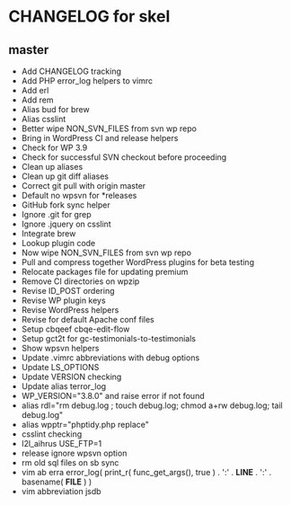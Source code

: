 # CHANGELOG for skel

## master
* Add CHANGELOG tracking
* Add PHP error_log helpers to vimrc
* Add erl
* Add rem
* Alias bud for brew
* Alias csslint
* Better wipe NON_SVN_FILES from svn wp repo
* Bring in WordPress CI and release helpers
* Check for WP 3.9
* Check for successful SVN checkout before proceeding
* Clean up aliases
* Clean up git diff aliases
* Correct git pull with origin master
* Default no wpsvn for *releases
* GitHub fork sync helper
* Ignore .git for grep
* Ignore .jquery on csslint
* Integrate brew
* Lookup plugin code
* Now wipe NON_SVN_FILES from svn wp repo
* Pull and compress together WordPress plugins for beta testing
* Relocate packages file for updating premium
* Remove CI directories on wpzip
* Revise ID_POST ordering
* Revise WP plugin keys
* Revise WordPress helpers
* Revise for default Apache conf files
* Setup cbqeef cbqe-edit-flow
* Setup gct2t for gc-testimonials-to-testimonials
* Show wpsvn helpers
* Update .vimrc abbreviations with debug options
* Update LS_OPTIONS
* Update VERSION checking
* Update alias terror_log
* WP_VERSION="3.8.0" and raise error if not found
* alias rdl="rm debug.log ; touch debug.log; chmod a+rw debug.log; tail debug.log"
* alias wpptr="phptidy.php replace"
* csslint checking
* l2l_aihrus USE_FTP=1
* release ignore wpsvn option
* rm old sql files on sb sync
* vim ab erra error_log( print_r( func_get_args(), true ) . ':' . __LINE__ . ':' . basename( __FILE__ ) )
* vim abbreviation jsdb